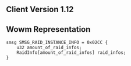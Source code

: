 ## Client Version 1.12

## Wowm Representation
```rust,ignore
smsg SMSG_RAID_INSTANCE_INFO = 0x02CC {
    u32 amount_of_raid_infos;    
    RaidInfo[amount_of_raid_infos] raid_infos;    
}

```
